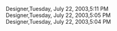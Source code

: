 ﻿Designer,Tuesday, July 22, 2003,5:11 PM  Designer,Tuesday, July 22, 2003,5:05 PM  Designer,Tuesday, July 22, 2003,5:04 PM